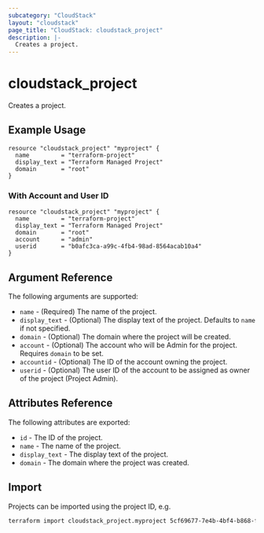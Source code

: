 ```yaml
---
subcategory: "CloudStack"
layout: "cloudstack"
page_title: "CloudStack: cloudstack_project"
description: |-
  Creates a project.
---
```


# cloudstack_project

Creates a project.

## Example Usage

```hcl
resource "cloudstack_project" "myproject" {
  name         = "terraform-project"
  display_text = "Terraform Managed Project"
  domain       = "root"
}
```

### With Account and User ID

```hcl
resource "cloudstack_project" "myproject" {
  name         = "terraform-project"
  display_text = "Terraform Managed Project"
  domain       = "root"
  account      = "admin"
  userid       = "b0afc3ca-a99c-4fb4-98ad-8564acab10a4"
}
```

## Argument Reference

The following arguments are supported:

* `name` - (Required) The name of the project.
* `display_text` - (Optional) The display text of the project. Defaults to `name` if not specified.
* `domain` - (Optional) The domain where the project will be created.
* `account` - (Optional) The account who will be Admin for the project. Requires `domain` to be set.
* `accountid` - (Optional) The ID of the account owning the project.
* `userid` - (Optional) The user ID of the account to be assigned as owner of the project (Project Admin).

## Attributes Reference

The following attributes are exported:

* `id` - The ID of the project.
* `name` - The name of the project.
* `display_text` - The display text of the project.
* `domain` - The domain where the project was created.

## Import

Projects can be imported using the project ID, e.g.

```sh
terraform import cloudstack_project.myproject 5cf69677-7e4b-4bf4-b868-f0b02bb72ee0
```
